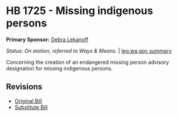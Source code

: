 # HB 1725 - Missing indigenous persons
**Primary Sponsor:** [Debra Lekanoff](/person/leg/lekanoff_de.md)

*Status: On motion, referred to Ways & Means.* | [leg.wa.gov summary](https://app.leg.wa.gov/billsummary?BillNumber=1725&Year=2021)

Concerning the creation of an endangered missing person advisory designation for missing indigenous persons.

## Revisions
* [Original Bill](1/)
* [Substitute Bill](S/)